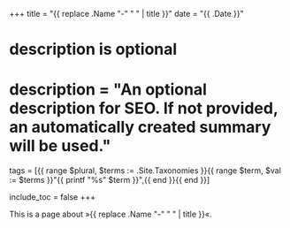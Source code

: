 +++
title = "{{ replace .Name "-" " " | title }}"
date = "{{ .Date }}"

#
# description is optional
#
# description = "An optional description for SEO. If not provided, an automatically created summary will be used."

tags = [{{ range $plural, $terms := .Site.Taxonomies }}{{ range $term, $val := $terms }}"{{ printf "%s" $term }}",{{ end }}{{ end }}]

include_toc = false
+++

This is a page about »{{ replace .Name "-" " " | title }}«.
